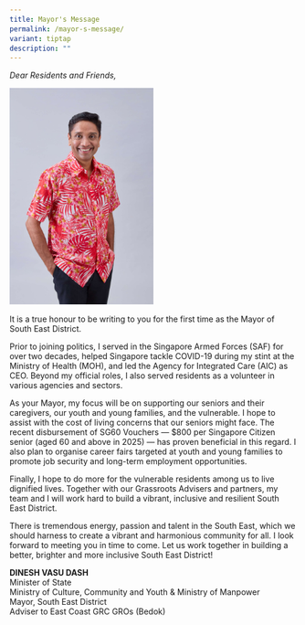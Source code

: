 ```yaml
---
title: Mayor's Message
permalink: /mayor-s-message/
variant: tiptap
description: ""
---
```

<p><em>Dear Residents and Friends,</em>
</p>
<p></p>
<div class="isomer-image-wrapper">
<img style="width: 50%;" height="auto" width="100%" alt="" src="/images/Mayor/Mayor_Dinesh.jpg">
</div>
<p>It is a true honour to be writing to you for the first time as the Mayor
of South East District.</p>
<p>Prior to joining politics, I served in the Singapore Armed Forces (SAF)
for over two decades, helped Singapore tackle COVID-19 during my stint
at the Ministry of Health (MOH), and led the Agency for Integrated Care
(AIC) as CEO. Beyond my official roles, I also served residents as a volunteer
in various agencies and sectors.</p>
<p>As your Mayor, my focus will be on supporting our seniors and their caregivers,
our youth and young families, and the vulnerable. I hope to assist with
the cost of living concerns that our seniors might face. The recent disbursement
of SG60 Vouchers — $800 per Singapore Citizen senior (aged 60 and above
in 2025) — has proven beneficial in this regard. I also plan to organise
career fairs targeted at youth and young families to promote job security
and long-term employment opportunities.</p>
<p>Finally, I hope to do more for the vulnerable residents among us to live
dignified lives. Together with our Grassroots Advisers and partners, my
team and I will work hard to build a vibrant, inclusive and resilient South
East District.</p>
<p>There is tremendous energy, passion and talent in the South East, which
we should harness to create a vibrant and harmonious community for all.
I look forward to meeting you in time to come. Let us work together in
building a better, brighter and more inclusive South East District!</p>
<p></p>
<p></p>
<p></p>
<p><strong>DINESH VASU DASH </strong>
<br>Minister of State
<br>Ministry of Culture, Community and Youth &amp; Ministry of Manpower
<br>Mayor, South East District
<br>Adviser to East Coast GRC GROs (Bedok)</p>